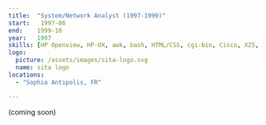 ```yaml
---
title:  "System/Network Analyst (1997-1999)"
start:   1997-06
end:    1999-10
year:   1997
skills: [HP Openview, HP-UX, awk, bash, HTML/CSS, cgi-bin, Cisco, X25, frame-relay, IP, UDP, TCP/IP, SITATEX, flex/bison, lex/yacc, DNS, HTTP]
logo:
  picture: /assets/images/sita-logo.svg
  name: sita logo
locations:
  - "Sophia Antipolis, FR"

---
```

(coming soon)
